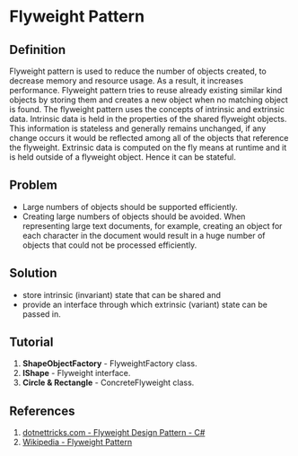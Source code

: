 # Flyweight Pattern
## Definition
Flyweight pattern is used to reduce the number of objects created, to decrease memory and resource usage. As a result, it increases performance.
Flyweight pattern tries to reuse already existing similar kind objects by storing them and creates a new object when no matching object is found.
The flyweight pattern uses the concepts of intrinsic and extrinsic data.
Intrinsic data is held in the properties of the shared flyweight objects. This information is stateless and generally remains unchanged, if any change occurs it would be reflected among all of the objects that reference the flyweight.
Extrinsic data is computed on the fly means at runtime and it is held outside of a flyweight object. Hence it can be stateful.

## Problem
* Large numbers of objects should be supported efficiently.
* Creating large numbers of objects should be avoided.
When representing large text documents, for example, creating an object for each character in the document would result in a huge number of objects that could not be processed efficiently.

## Solution
* store intrinsic (invariant) state that can be shared and
* provide an interface through which extrinsic (variant) state can be passed in.

## Tutorial
1. **ShapeObjectFactory** - FlyweightFactory class.
2. **IShape** - Flyweight interface.
3. **Circle & Rectangle** - ConcreteFlyweight class.

## References
1. [dotnettricks.com - Flyweight Design Pattern - C#](https://www.dotnettricks.com/learn/designpatterns/flyweight-design-pattern-dotnet)
2. [Wikipedia - Flyweight Pattern](https://en.wikipedia.org/wiki/Flyweight_pattern)

